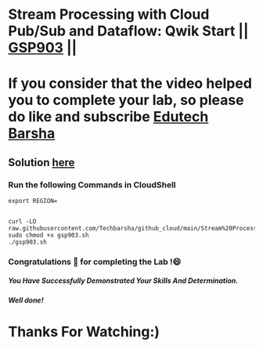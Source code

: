 # Stream Processing with Cloud Pub/Sub and Dataflow: Qwik Start  || [GSP903](https://www.cloudskillsboost.google/focuses/33171?parent=game) ||

# If you consider that the video helped you to complete your lab, so please do like and subscribe [Edutech Barsha](https://www.youtube.com/@edutechbarsha)
## Solution [here](https://youtu.be/fzGxkwpUdOQ)

### Run the following Commands in CloudShell

```
export REGION=


curl -LO raw.githubusercontent.com/Techbarsha/github_cloud/main/Stream%20Processing%20with%20Cloud%20PubSub%20and%20Dataflow%3A%20Qwik%20Start/gsp903.sh
sudo chmod +x gsp903.sh
./gsp903.sh
```

### Congratulations 🎉 for completing the Lab !😄

##### *You Have Successfully Demonstrated Your Skills And Determination.*

#### *Well done!*

# Thanks For Watching:)
